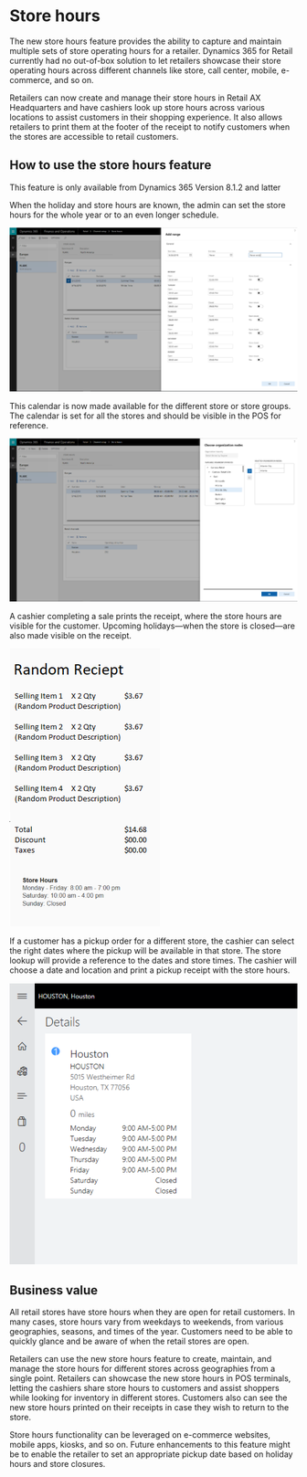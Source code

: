 
# Store hours

The new store hours feature provides the ability to capture and maintain multiple sets of store operating hours for a retailer. Dynamics 365 for Retail currently had no out-of-box solution to let retailers showcase their store operating hours across different channels like store, call center, mobile, e-commerce, and so on.

Retailers can now create and manage their store hours in Retail AX Headquarters and have cashiers look up store hours across various locations to assist customers in their shopping experience. It also allows retailers to print them at the footer of the receipt to notify customers when the stores are accessible to retail customers. 


## How to use the store hours feature
This feature is only available from Dynamics 365 Version 8.1.2 and latter

When the holiday and store hours are known, the admin can set the store hours for the whole year or to an even longer schedule.

![Store Hours Template](../dev-itpro/media/Storehours1.png "Store hours template") 

This calendar is now made available for the different store or store groups. The calendar is set for all the stores and should be visible in the POS for reference.

![Save Store Hours Template](../dev-itpro/media/Storehours2.png "Save Store hours template") 

A cashier completing a sale prints the receipt, where the store hours are visible for the customer. Upcoming holidays—when the store is closed—are also made visible on the receipt.

![Receipt Template](../dev-itpro/media/Storehours3.png "Receipt template") 

If a customer has a pickup order for a different store, the cashier can select the right dates where the pickup will be available in that store. The store lookup will provide a reference to the dates and store times. The cashier will choose a date and location and print a pickup receipt with the store hours. 

![Store Card Template](../dev-itpro/media/Storehours4.png "Store Card template") 

## Business value
All retail stores have store hours when they are open for retail customers. In many cases, store hours vary from weekdays to weekends, from various geographies, seasons, and times of the year. Customers need to be able to quickly glance and be aware of when the retail stores are open. 

Retailers can use the new store hours feature to create, maintain, and manage the store hours for different stores across geographies from a single point. Retailers can showcase the new store hours in POS terminals, letting the cashiers share store hours to customers and assist shoppers while looking for inventory in different stores. Customers also can see the new store hours printed on their receipts in case they wish to return to the store. 

Store hours functionality can be leveraged on e-commerce websites, mobile apps, kiosks, and so on. Future enhancements to this feature might be to enable the retailer to set an appropriate pickup date based on holiday hours and store closures.

